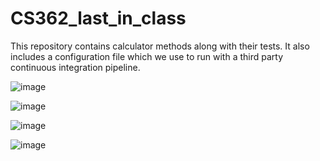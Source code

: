 # CS362_last_in_class
This repository contains calculator methods along with their tests. It also includes a configuration file which we use to run with a third party continuous integration pipeline. 


![image](https://user-images.githubusercontent.com/33040997/110824578-0babd980-8248-11eb-841c-cb451b7535ca.png)

![image](https://user-images.githubusercontent.com/33040997/110824668-1ebea980-8248-11eb-9bd0-4dacc358b308.png)

![image](https://user-images.githubusercontent.com/33040997/110824768-34cc6a00-8248-11eb-9374-d1dad97a45f0.png)

![image](https://user-images.githubusercontent.com/33040997/110827744-39465200-824b-11eb-9d50-62ab1552e8ab.png)

